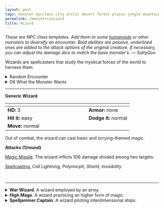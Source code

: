 ```yaml
---
layout: post
tags: monster npcclass city arctic desert forest plains jungle mountain rocky swamp magical air water fire earth astral
permalink: /monsters/wizard
title: Wizard
---
```


<span class="alchemy"> *These are NPC class templates. Add them to some [humanoids](https://saltygoo.github.io/list/monsters-humanoid) or other monsters to diversify an encounter. Bold abilities are passive, underlined ones are added to the attack options of the original creature. If necessary, you can adjust the damage dice to match the base monster’s. — SaltyGoo* </span>

Wizards are spellcasters that study the mystical forces of the world to harness them.<br>

<details markdown="1">
<summary>Random Encounter</summary>

1. **Monster:** 1 wizard and ...
  1. 1 [construct](/list/monsters-construct).
  1. 1 [elemental](/list/monsters-elemental).
  1. 1D4 [goons](/monsters/bandits) or [undead](/list/monsters-undead) minions.
  1. nothing.
1. **Lair:** A well equipped laboratory. <br>    &nbsp; OR <br>    **Omen:** Arcane sparks preceded by a quick incantation.
1. **Spoor:** A creature, incapacitated by a spell.
1. **Tracks:** “Spells have been cast here.”
1. **Trace:** A treaty on arcane magic.
1. **Trace:** A strange contraption, not working.
</details>

<details markdown="1">
<summary>D6 What the Monster Wants</summary>

1. Extremely rare ingredients.
1. Study the behavior of a supernatural creature.
1. Be left alone to study.
1. A magical item.
1. The same thing as you.
1. Escape this dimension.  
</details>

---

**Generic Wizard**

|  <span style="display: inline-block; width:250px"></span>  |  |
| -------- | --------|
| **HD:** 3 | **Armor:** none  |
| **Hit it:** easy    | **Dodge it:** normal  |
| **Move:** normal     |   |

Out of combat, the wizard can cast basic and scrying-themed magic.

**Attacks (1/round)**

<ins>Magic Missile</ins>. The wizard inflicts 1D6 damage divided among two targets.

<ins>Spellcasting.</ins> _Call Lightning, Polymorph, Shield, Invisibility_.


<br>

---


<details markdown="1">
<summary><b>War Wizard</b>. A wizard employed by an army.</summary>
When casting a spell with an area of effect, allies of the wizard are immune to it.

**Non-Combat Magic:** Pyromancy, Metalomancy

<ins>Fire Bolt.</ins> The wizard makes a ranged fire attack (1D8).

<ins>Spellcasting.</ins> _Fireball, Fly, Fog Cloud, Shield, Thunderwave._.
</details>

<details markdown="1">
<summary><b>High Mage</b>. A wizard practicing an higher form of magic.</summary>
When casting a spell all nearby allies that can cast the spell can cast it for free at its weakest version.

**Non-Combat Magic:** Spellshaping, Divination

<ins>Energy Bolt.</ins> The wizard makes a ranged attack (2D4) that cannot be resisted.

<ins>Spellcasting.</ins> _Counterspell, Dispel Magic, Force Ball, Teleport, Wall of Force_.
</details>


<details markdown="1">
<summary><b>Spelljammer Captain</b>. A wizard piloting interdimensional ships.</summary>
Has max HP.

**Non-Combat Magic:** Divination, Teleportation, Astromancy.

<ins>Thunderstaff.</ins> The wizard makes a melee electrical attack with reach (1D6)

<ins>Spellcasting.</ins> _Dimension Door, Minute Meteors, Sending, Shield, Astral Wind_.
</details>


